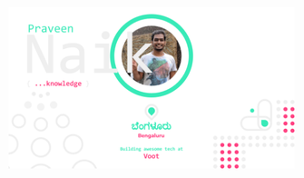 <p align="center">	<p align="center">
<img src="https://github.com/PraveenAsh/PraveenAsh/blob/master/banner.png" style="max-width:100%;">
</p>	
